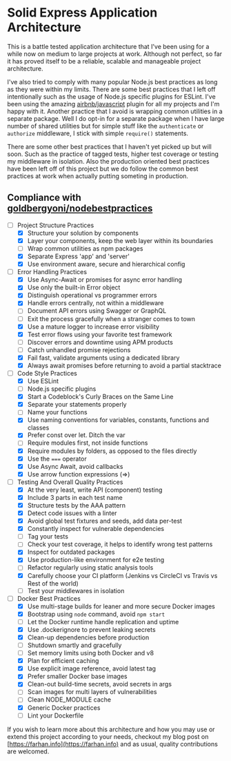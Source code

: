 # Solid Express Application Architecture

This is a battle tested application architecture that I've been using for a while now on medium to large projects at work. Although not perfect, so far it has proved itself to be a reliable, scalable and manageable project architecture.

I've also tried to comply with many popular Node.js best practices as long as they were within my limits. There are some best practices that I left off intentionally such as the usage of Node.js specific plugins for ESLint. I've been using the amazing [airbnb/javascript](https://github.com/airbnb/javascript) plugin for all my projects and I'm happy with it. Another practice that I avoid is wrapping common utilities in a separate package. Well I do opt-in for a separate package when I have large number of shared utilities but for simple stuff like the `authenticate` or `authorize` middleware, I stick with simple `require()` statements.

There are some other best practices that I haven't yet picked up but will soon. Such as the practice of tagged tests, higher test coverage or testing my middleware in isolation. Also the production oriented best practices have been left off of this project but we do follow the common best practices at work when actually putting someting in production.

## Compliance with [goldbergyoni/nodebestpractices](https://github.com/goldbergyoni/nodebestpractices/)

- [ ] Project Structure Practices
    - [x] Structure your solution by components
    - [x] Layer your components, keep the web layer within its boundaries
    - [ ] Wrap common utilities as npm packages
    - [x] Separate Express 'app' and 'server'
    - [x] Use environment aware, secure and hierarchical config
- [ ] Error Handling Practices
    - [x] Use Async-Await or promises for async error handling
    - [x] Use only the built-in Error object
    - [x] Distinguish operational vs programmer errors
    - [x] Handle errors centrally, not within a middleware
    - [ ] Document API errors using Swagger or GraphQL
    - [ ] Exit the process gracefully when a stranger comes to town
    - [x] Use a mature logger to increase error visibility
    - [x] Test error flows using your favorite test framework
    - [ ] Discover errors and downtime using APM products
    - [ ] Catch unhandled promise rejections
    - [x] Fail fast, validate arguments using a dedicated library
    - [x] Always await promises before returning to avoid a partial stacktrace
- [ ] Code Style Practices
    - [x] Use ESLint
    - [ ] Node.js specific plugins
    - [x] Start a Codeblock's Curly Braces on the Same Line
    - [x] Separate your statements properly
    - [ ] Name your functions
    - [x] Use naming conventions for variables, constants, functions and classes
    - [x] Prefer const over let. Ditch the var
    - [ ] Require modules first, not inside functions
    - [x] Require modules by folders, as opposed to the files directly
    - [x] Use the `===` operator
    - [x] Use Async Await, avoid callbacks
    - [x] Use arrow function expressions (=>)
- [ ] Testing And Overall Quality Practices
    - [x] At the very least, write API (component) testing
    - [x] Include 3 parts in each test name
    - [x] Structure tests by the AAA pattern
    - [x] Detect code issues with a linter
    - [x] Avoid global test fixtures and seeds, add data per-test
    - [x] Constantly inspect for vulnerable dependencies
    - [ ] Tag your tests
    - [ ] Check your test coverage, it helps to identify wrong test patterns
    - [x] Inspect for outdated packages
    - [x] Use production-like environment for e2e testing
    - [ ] Refactor regularly using static analysis tools
    - [x] Carefully choose your CI platform (Jenkins vs CircleCI vs Travis vs Rest of the world)
    - [ ] Test your middlewares in isolation
- [ ] Docker Best Practices
    - [x] Use multi-stage builds for leaner and more secure Docker images
    - [x] Bootstrap using `node` command, avoid `npm start`
    - [ ] Let the Docker runtime handle replication and uptime
    - [x] Use .dockerignore to prevent leaking secrets
    - [x] Clean-up dependencies before production
    - [ ] Shutdown smartly and gracefully
    - [ ] Set memory limits using both Docker and v8
    - [x] Plan for efficient caching
    - [x] Use explicit image reference, avoid latest tag
    - [x] Prefer smaller Docker base images
    - [x] Clean-out build-time secrets, avoid secrets in args
    - [ ] Scan images for multi layers of vulnerabilities
    - [ ] Clean NODE_MODULE cache
    - [x] Generic Docker practices
    - [ ] Lint your Dockerfile

If you wish to learn more about this architecture and how you may use or extend this project according to your needs, checkout my blog post on [https://farhan.info](https://farhan.info) and as usual, quality contributions are welcomed.